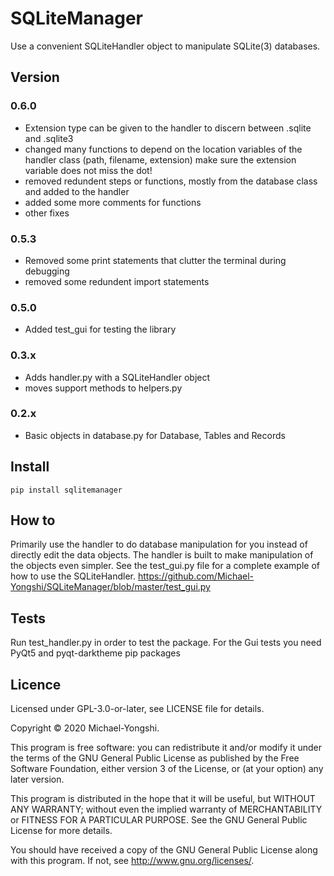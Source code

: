 # SQLiteManager
Use a convenient SQLiteHandler object to manipulate SQLite(3) databases.

## Version

### 0.6.0
- Extension type can be given to the handler to discern between .sqlite and .sqlite3
- changed many functions to depend on the location variables of the handler class (path, filename, extension)
make sure the extension variable does not miss the dot!
- removed redundent steps or functions, mostly from the database class and added to the handler
- added some more comments for functions
- other fixes

### 0.5.3
- Removed some print statements that clutter the terminal during debugging
- removed some redundent import statements

### 0.5.0
- Added test_gui for testing the library

### 0.3.x
- Adds handler.py with a SQLiteHandler object
- moves support methods to helpers.py

### 0.2.x
- Basic objects in database.py for Database, Tables and Records

## Install
```
pip install sqlitemanager
```

## How to
Primarily use the handler to do database manipulation for you instead of directly edit the data objects. The handler is built to make manipulation of the objects even simpler. See the test_gui.py file for a complete example of how to use the SQLiteHandler.
https://github.com/Michael-Yongshi/SQLiteManager/blob/master/test_gui.py

## Tests
Run test_handler.py in order to test the package.
For the Gui tests you need PyQt5 and pyqt-darktheme pip packages

## Licence

Licensed under GPL-3.0-or-later, see LICENSE file for details.

Copyright © 2020 Michael-Yongshi.

This program is free software: you can redistribute it and/or modify it under the terms of the GNU General Public License as published by the Free Software Foundation, either version 3 of the License, or (at your option) any later version.

This program is distributed in the hope that it will be useful, but WITHOUT ANY WARRANTY; without even the implied warranty of MERCHANTABILITY or FITNESS FOR A PARTICULAR PURPOSE. See the GNU General Public License for more details.

You should have received a copy of the GNU General Public License along with this program. If not, see http://www.gnu.org/licenses/.
